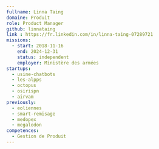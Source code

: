```yaml
---
fullname: Linna Taing
domaine: Produit
role: Product Manager
github: linnataing
link : https://fr.linkedin.com/in/linna-taing-07289721
missions:
  - start: 2018-11-16
    end: 2024-12-31
    status: independent
    employer: Ministère des armées
startups:
  - usine-chatbots
  - les-alpps
  - octopus
  - osirispn
  - airvam
previously:
  - eoliennes
  - smart-remisage
  - medopex
  - megalodon
competences:
  - Gestion de Produit
---
```

